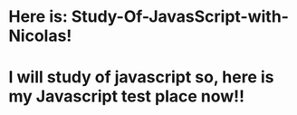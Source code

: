 # Here is: Study-Of-JavasScript-with-Nicolas!
# I will study of javascript so, here is my Javascript test place now!!
